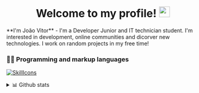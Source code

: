 <h1 align="center">
  Welcome to my profile!
  <img src="https://media.giphy.com/media/hvRJCLFzcasrR4ia7z/giphy.gif" width="28">
</h1>
**I'm João Vitor** - I'm a Developer Junior and IT technician student. I'm interested in development, online communities and dicorver new technologies. I work on random projects in my free time!

### 👨‍💻 Programming and markup languages

<!-- Social icons section -->
  [![SkillIcons](https://skillicons.dev/icons?i=cs,dotnet,linkedin)]([https://skillicons.dev](https://www.linkedin.com/in/joão-vitor-damasceno-43b161164/))
  
<details>
  <summary>📊 Github stats</summary><br/>
  
  <a href="#">![GitHub stats](https://github-readme-streak-stats.herokuapp.com?user=Flopinguim&theme=github-dark-dimmed&mode=weekly&hide_longest_streak=false)</a>
  <a href="#">![Top Langs](https://github-readme-stats.vercel.app/api/top-langs/?username=Flopinguim&layout=compact&theme=github_dark&count_private=true&hide_border=true)</a>
</details>
